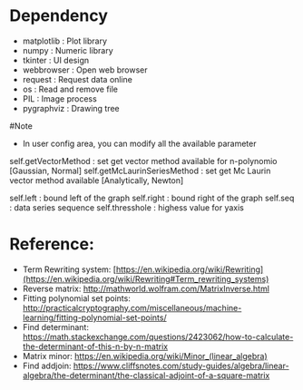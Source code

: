 # Dependency
+ matplotlib    : Plot library
+ numpy         : Numeric library
+ tkinter       : UI design
+ webbrowser    : Open web browser
+ request       : Request data online
+ os            : Read and remove file
+ PIL           : Image process
+ pygraphviz    : Drawing tree

#Note
+ In user config area, you can modify all the available parameter

self.getVectorMethod         : set get vector method available for n-polynomio [Gaussian, Normal]
self.getMcLaurinSeriesMethod : set get Mc Laurin vector method available [Analytically, Newton]

self.left       : bound left of the graph
self.right      : bound right of the graph
self.seq        : data series sequence
self.thresshole : highess value for yaxis

# Reference:
+ Term Rewriting system: [https://en.wikipedia.org/wiki/Rewriting](https://en.wikipedia.org/wiki/Rewriting#Term_rewriting_systems)
+ Reverse matrix: http://mathworld.wolfram.com/MatrixInverse.html
+ Fitting polynomial set points: http://practicalcryptography.com/miscellaneous/machine-learning/fitting-polynomial-set-points/
+ Find determinant: https://math.stackexchange.com/questions/2423062/how-to-calculate-the-determinant-of-this-n-by-n-matrix
+ Matrix minor: https://en.wikipedia.org/wiki/Minor_(linear_algebra)
+ Find addjoin: https://www.cliffsnotes.com/study-guides/algebra/linear-algebra/the-determinant/the-classical-adjoint-of-a-square-matrix

